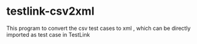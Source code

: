# testlink-csv2xml
This program to convert the csv test cases to xml , which can be directly imported as test case in TestLink
